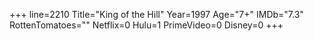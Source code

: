 +++
line=2210
Title="King of the Hill"
Year=1997
Age="7+"
IMDb="7.3"
RottenTomatoes=""
Netflix=0
Hulu=1
PrimeVideo=0
Disney=0
+++

